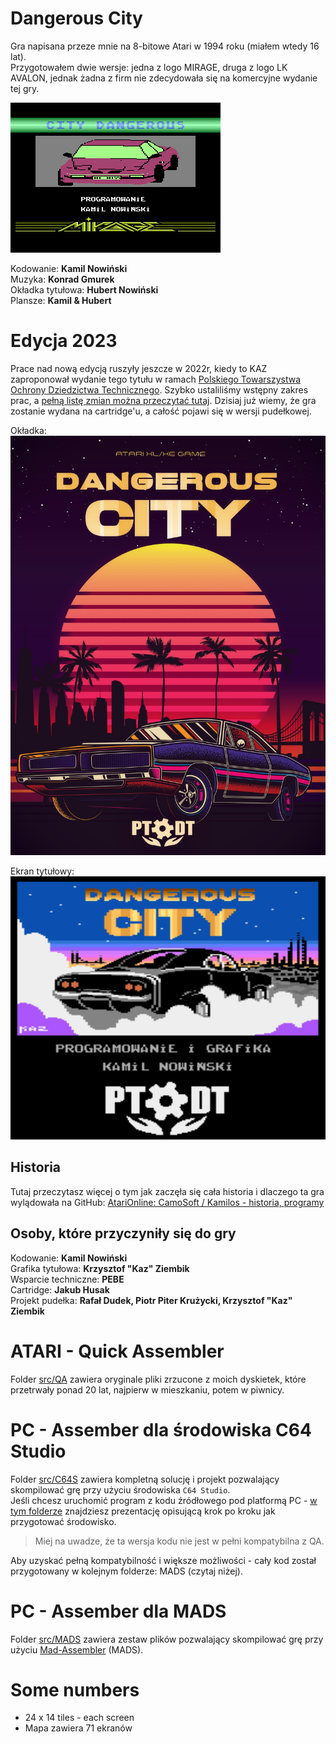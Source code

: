 # Dangerous City

Gra napisana przeze mnie na 8-bitowe Atari w 1994 roku (miałem wtedy 16 lat).  
Przygotowałem dwie wersje: jedna z logo MIRAGE, druga z logo LK AVALON, jednak żadna z firm nie zdecydowała się na komercyjne wydanie tej gry.

![Dangerous City](./doc/CD_Mirage.png)

Kodowanie: **Kamil Nowiński**  
Muzyka: **Konrad Gmurek**  
Okładka tytułowa: **Hubert Nowiński**  
Plansze: **Kamil & Hubert**  

# Edycja 2023
Prace nad nową edycją ruszyły jeszcze w 2022r, kiedy to KAZ zaproponował wydanie tego tytułu w ramach [Polskiego Towarszystwa Ochrony Dziedzictwa Technicznego](https://ptodt.org.pl/). Szybko ustaliliśmy wstępny zakres prac, a [pełną listę zmian można przeczytać tutaj](./ChangeLog.md).
Dzisiaj już wiemy, że gra zostanie wydana na cartridge'u, a całość pojawi się w wersji pudełkowej.

Okładka:
![Box](./doc/DC_cover.jpg)

Ekran tytułowy:
![Dangerous City](./doc/DC_PTODT_title.png)

## Historia
Tutaj przeczytasz więcej o tym jak zaczęła się cała historia i dlaczego ta gra wylądowała na GitHub:
[AtariOnline: CamoSoft / Kamilos - historia, programy](https://atarionline.pl/forum/comments.php?DiscussionID=6703)

## Osoby, które przyczyniły się do gry
Kodowanie: **Kamil Nowiński**  
Grafika tytułowa: **Krzysztof "Kaz" Ziembik**  
Wsparcie techniczne: **PEBE**  
Cartridge: **Jakub Husak**  
Projekt pudełka: **Rafał Dudek, Piotr Piter Krużycki, Krzysztof "Kaz" Ziembik**  


# ATARI - Quick Assembler

Folder [src/QA](./src/QA/) zawiera oryginale pliki zrzucone z moich dyskietek, które przetrwały ponad 20 lat, najpierw w mieszkaniu, potem w piwnicy.


# PC - Assember dla środowiska C64 Studio

Folder [src/C64S](./src/C64S/) zawiera kompletną solucję i projekt pozwalający skompilować grę przy użyciu środowiska `C64 Studio`.  
Jeśli chcesz uruchomić program z kodu źródłowego pod platformą PC - [w tym folderze](./doc/) znajdziesz prezentację opisującą krok po kroku jak przygotować środowisko.  
> Miej na uwadze, że ta wersja kodu nie jest w pełni kompatybilna z QA. 

Aby uzyskać pełną kompatybilność i większe możliwości - cały kod został przygotowany w kolejnym folderze: MADS (czytaj niżej).

# PC - Assember dla MADS

Folder [src/MADS](./src/MADS/) zawiera zestaw plików pozwalający skompilować grę przy użyciu [Mad-Assembler](https://github.com/tebe6502/Mad-Assembler) (MADS).



# Some numbers
- 24 x 14 tiles - each screen
- Mapa zawiera 71 ekranów
